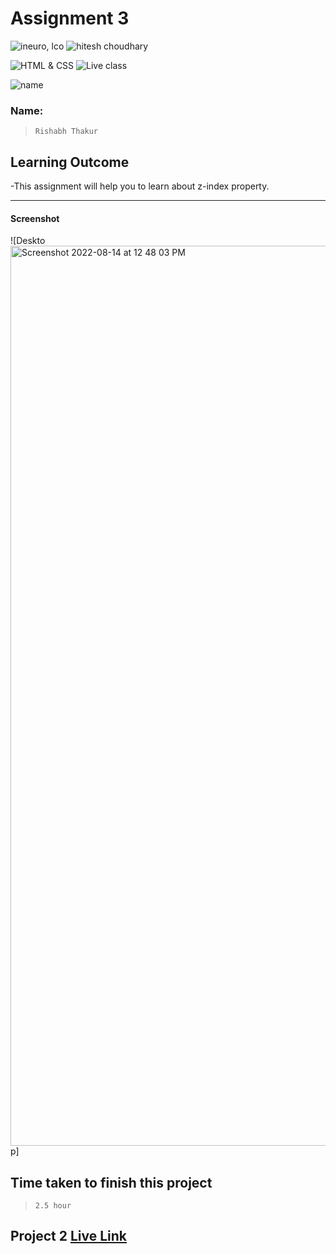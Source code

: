 # Assignment 3

![ineuro, lco](https://img.shields.io/badge/iNeuron-LCO-green)
![hitesh choudhary](https://img.shields.io/badge/Hitesh--Choudhary-Full--stack--JS--bootcamp-red)

![HTML & CSS](https://img.shields.io/badge/HTML-CSS-orange)
![Live class](https://img.shields.io/badge/LIVE--CLASS-PROJECT--3-lightgrey)

![name](https://img.shields.io/badge/Rishabh-Thakur-lightgrey)

### Name:

> `Rishabh Thakur`



## Learning Outcome
  -This assignment will help you to learn about z-index property.

---

#### Screenshot

![Deskto<img width="1440" alt="Screenshot 2022-08-14 at 12 48 03 PM" src="https://user-images.githubusercontent.com/74073486/184526628-331d9a41-06d2-41a0-b3d1-ef1fe9229b4f.png">
p]

## Time taken to finish this project

> `2.5 hour`

## Project 2 [Live Link](https://law-home-page-two.vercel.app)

